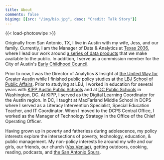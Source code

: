 ```yaml
---
title: About
comments: false
bigimg: [{src: "/img/bio.jpg", desc: "Credit: Talk Story"}]
---
```

{{< load-photoswipe >}}

Originally from San Antonio, TX, I live in Austin with my wife, Jess, and our family. Currently, I am the Manager of Data & Analytics at [Texas 2036](texas2036.org), where I lead our work around [a series of data products](https://texas2036.org/data/) that we make available to the public. In addition, I serve as a commission member for the City of Austin's [Early Childhood Council](http://www.austintexas.gov/ecc). 

Prior to now, I was the Director of Analytics & Insight at [the United Way for Greater Austin](unitedwayaustin.org) while I finished public policy studies at [the LBJ School of Public Affairs](https://lbj.utexas.edu). Prior to studying at LBJ, I worked in education for several years with [KIPP Austin Public Schools](http://www.kippaustin.org) and at [DC Public Schools](https://dcps.dc.gov) in Washington, DC. At KIPP, I served as the Digital Learning Coordinator for the Austin region. In DC, I taught at MacFarland Middle School in DCPS where I served as a Literacy Intervention Specialist, Special Education Teacher, and IT Coordinator. When I moved to the DCPS Central Office, I worked as the Manager of Technology Strategy in the Office of the Chief Operating Officer. 

Having grown up in poverty and fatherless during adolescence, my policy interests explore the intersections of poverty, technology, education, & public management. My non-policy interests lie around my wife and our girls, our friends, our church ([Vox Veniae](http://voxveniae.com/)), getting outdoors, cooking, reading, podcasts, and [the San Antonio Spurs](https://twitter.com/mrworthington/lists/spurs-watch).